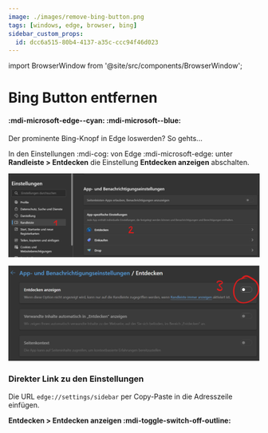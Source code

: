 ```yaml
---
image: ./images/remove-bing-button.png
tags: [windows, edge, browser, bing]
sidebar_custom_props:
  id: dcc6a515-80b4-4137-a35c-ccc94f46d023
---
```

import BrowserWindow from '@site/src/components/BrowserWindow';

# Bing Button entfernen

#### :mdi-microsoft-edge--cyan: :mdi-microsoft--blue:

Der prominente Bing-Knopf in Edge loswerden? So gehts...

<!-- truncate -->

In den Einstellungen :mdi-cog: von Edge :mdi-microsoft-edge: unter __Randleiste > Entdecken__ die Einstellung __Entdecken anzeigen__ abschalten.

![](images/edge-settings.png)

![](images/edge-settings-2.png)

### Direkter Link zu den Einstellungen

Die URL `edge://settings/sidebar` per Copy-Paste in die Adresszeile einfügen.

<BrowserWindow url="edge://settings/sidebar" browser="edge" copy>

__Entdecken > Entdecken anzeigen :mdi-toggle-switch-off-outline:__

</BrowserWindow>